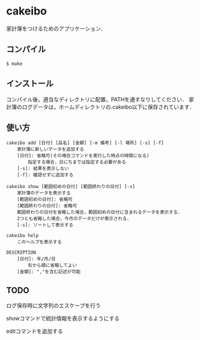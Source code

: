 # cakeibo
家計簿をつけるためのアプリケーション．

## コンパイル
```
$ make
```

## インストール
コンパイル後，適当なディレクトリに配置，PATHを通すなりしてください．
家計簿のログデータは，ホームディレクトリの.cakeibo以下に保存されています．

## 使い方
```
cakeibo add [日付] [品名] [金額] [-m 備考] [-l 場所] [-s] [-f]
	家計簿に新しいデータを追加する
	[日付]: 省略可(その場合コマンドを実行した時点の時間になる)
		指定する場合，日にちまでは指定する必要がある
	[-s]: 結果を表示しない
	[-f]: 確認せずに追加する

cakeibo show [範囲初めの日付] [範囲終わりの日付] [-s]
	家計簿のデータを表示する
	[範囲初めの日付]: 省略可
	[範囲終わりの日付]: 省略可
	範囲終わりの日付を省略した場合，範囲初めの日付に含まれるデータを表示する．
	2つとも省略した場合，今月のデータだけが表示される．
	[-s]: ソートして表示する

cakeibo help
	このヘルプを表示する

DESCRIPTION
	[日付]: 年/月/日
		右から順に省略してよい
	[金額]: ","を含む記述が可能
```

## TODO
ログ保存時に文字列のエスケープを行う

showコマンドで統計情報を表示するようにする

editコマンドを追加する
